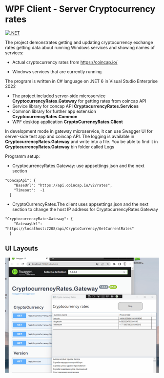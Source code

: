 # WPF Client - Server Cryptocurrency rates

[![.NET](https://github.com/Ledrunning/Cryptocurrency_Rates/actions/workflows/dotnet-desktop.yml/badge.svg)](https://github.com/Ledrunning/Cryptocurrency_Rates/actions/workflows/dotnet-desktop.yml)


The project demonstrates getting and updating cryptocurrency exchange rates getting data about running Windows services and showing names of services:

- Actual cryptocurrency rates from https://coincap.io/

- Windows services that are currently running

The program is written in C# language on .NET 6 in Visual Studio Enterprise 2022
- The project included server-side microservice **CryptocurrencyRates.Gateway** for getting rates from coincap API
- Service library for concap API **CryptocurrencyRates.Services**
- Common library for further app extension **CryptocurrencyRates.Common**
- WPF desktop application **CryptoCurrencyRates.Client**

In development mode in gateway microservice, it can use Swagger UI for server-side test app and coincap API. 
The logging is available in **CryptocurrencyRates.Gateway** and write into a file. 
You be able to find it in **CryptocurrencyRates.Gateway** bin folder called Logs

Programm setup:
- CryptocurrencyRates.Gateway: use appsettings.json and the next section
```
"ConcapApi": {
    "BaseUrl": "https://api.coincap.io/v2/rates",
    "Timeout":  -1 
  }
```
  
- CryptoCurrencyRates.The client uses appsettings.json and the next section to change the host IP address for CryptocurrencyRates.Gateway
```
"CryptocurrencyRatesGateway": {
    "GatewayUrl": "https://localhost:7208/api/CryptoCurrency/GetCurrentRates"
  }
```
  
  ## UI Layouts
  
  ![](currencyRates.gif)
